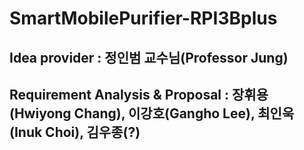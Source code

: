 # SmartMobilePurifier-RPI3Bplus

## Idea provider : 정인범 교수님(Professor Jung)
## Requirement Analysis & Proposal : 장휘용(Hwiyong Chang), 이강호(Gangho Lee), 최인욱(Inuk Choi), 김우종(?)

